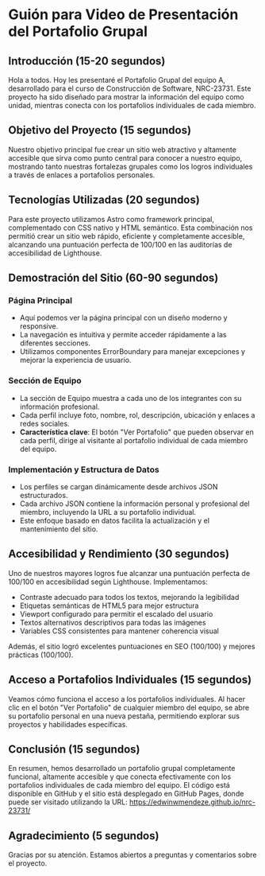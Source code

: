 # Guión para Video de Presentación del Portafolio Grupal

## Introducción (15-20 segundos)

Hola a todos. Hoy les presentaré el Portafolio Grupal del equipo A, desarrollado para el curso de Construcción de Software, NRC-23731. Este proyecto ha sido diseñado para mostrar la información del equipo como unidad, mientras conecta con los portafolios individuales de cada miembro.

## Objetivo del Proyecto (15 segundos)

Nuestro objetivo principal fue crear un sitio web atractivo y altamente accesible que sirva como punto central para conocer a nuestro equipo, mostrando tanto nuestras fortalezas grupales como los logros individuales a través de enlaces a portafolios personales.

## Tecnologías Utilizadas (20 segundos)

Para este proyecto utilizamos Astro como framework principal, complementado con CSS nativo y HTML semántico. Esta combinación nos permitió crear un sitio web rápido, eficiente y completamente accesible, alcanzando una puntuación perfecta de 100/100 en las auditorías de accesibilidad de Lighthouse.

## Demostración del Sitio (60-90 segundos)

### Página Principal

* Aquí podemos ver la página principal con un diseño moderno y responsive.
* La navegación es intuitiva y permite acceder rápidamente a las diferentes secciones.
* Utilizamos componentes ErrorBoundary para manejar excepciones y mejorar la experiencia de usuario.

### Sección de Equipo

* La sección de Equipo muestra a cada uno de los integrantes con su información profesional.
* Cada perfil incluye foto, nombre, rol, descripción, ubicación y enlaces a redes sociales.
* **Característica clave**: El botón "Ver Portafolio" que pueden observar en cada perfil, dirige al visitante al portafolio individual de cada miembro del equipo.

### Implementación y Estructura de Datos

* Los perfiles se cargan dinámicamente desde archivos JSON estructurados.
* Cada archivo JSON contiene la información personal y profesional del miembro, incluyendo la URL a su portafolio individual.
* Este enfoque basado en datos facilita la actualización y el mantenimiento del sitio.

## Accesibilidad y Rendimiento (30 segundos)

Uno de nuestros mayores logros fue alcanzar una puntuación perfecta de 100/100 en accesibilidad según Lighthouse. Implementamos:

* Contraste adecuado para todos los textos, mejorando la legibilidad
* Etiquetas semánticas de HTML5 para mejor estructura
* Viewport configurado para permitir el escalado del usuario
* Textos alternativos descriptivos para todas las imágenes
* Variables CSS consistentes para mantener coherencia visual

Además, el sitio logró excelentes puntuaciones en SEO (100/100) y mejores prácticas (100/100).

## Acceso a Portafolios Individuales (15 segundos)

Veamos cómo funciona el acceso a los portafolios individuales. Al hacer clic en el botón "Ver Portafolio" de cualquier miembro del equipo, se abre su portafolio personal en una nueva pestaña, permitiendo explorar sus proyectos y habilidades específicas.

## Conclusión (15 segundos)

En resumen, hemos desarrollado un portafolio grupal completamente funcional, altamente accesible y que conecta efectivamente con los portafolios individuales de cada miembro del equipo. El código está disponible en GitHub y el sitio está desplegado en GitHub Pages, donde puede ser visitado utilizando la URL: https://edwinwmendeze.github.io/nrc-23731/

## Agradecimiento (5 segundos)

Gracias por su atención. Estamos abiertos a preguntas y comentarios sobre el proyecto.
